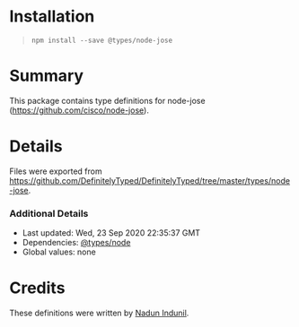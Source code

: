 # Installation
> `npm install --save @types/node-jose`

# Summary
This package contains type definitions for node-jose (https://github.com/cisco/node-jose).

# Details
Files were exported from https://github.com/DefinitelyTyped/DefinitelyTyped/tree/master/types/node-jose.

### Additional Details
 * Last updated: Wed, 23 Sep 2020 22:35:37 GMT
 * Dependencies: [@types/node](https://npmjs.com/package/@types/node)
 * Global values: none

# Credits
These definitions were written by [Nadun Indunil](https://github.com/nadunindunil).

